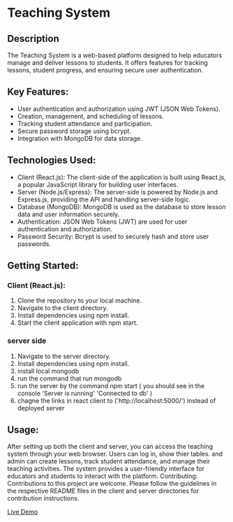 # Teaching System
## Description
The Teaching System is a web-based platform designed to help educators manage and deliver lessons to students.
It offers features for tracking lessons, student progress, 
and ensuring secure user authentication.

## Key Features:

* User authentication and authorization using JWT (JSON Web Tokens).
* Creation, management, and scheduling of lessons.
* Tracking student attendance and participation.
* Secure password storage using bcrypt.
* Integration with MongoDB for data storage.


## Technologies Used:

* Client (React.js): The client-side of the application is built using React.js, a popular JavaScript library for building user interfaces.
* Server (Node.js/Express): The server-side is powered by Node.js and Express.js, providing the API and handling server-side logic.
* Database (MongoDB): MongoDB is used as the database to store lesson data and user information securely.
* Authentication: JSON Web Tokens (JWT) are used for user authentication and authorization.
* Password Security: Bcrypt is used to securely hash and store user passwords.


## Getting Started:
### Client (React.js):
1. Clone the repository to your local machine.
2. Navigate to the client directory.
3. Install dependencies using npm install.
4. Start the client application with npm start.

### server side
1. Navigate to the server directory.
2. Install dependencies using npm install.
3. install local mongodb 
4. run the command that run mongodb
5. run the server by the command npm start ( you should see in the console 'Server is running' 'Connected to db' )
6. chagne the links in react client to ('http://localhost:5000/') instead of deployed server

## Usage:
After setting up both the client and server, you can access the teaching system through your web browser.
Users can log in, show thier tables. and admin can create lessons, track student attendance, and manage their teaching activities.
The system provides a user-friendly interface for educators and students to interact with the platform.
Contributing:
Contributions to this project are welcome. Please follow the guidelines in the respective README files in the client and server directories for contribution instructions.

[Live Demo](https://teachingquran.netlify.app/)

 
